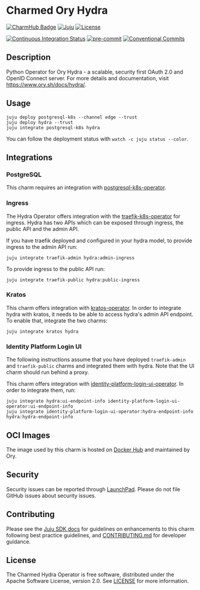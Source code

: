 # Charmed Ory Hydra

[![CharmHub Badge](https://charmhub.io/hydra/badge.svg)](https://charmhub.io/hydra)
[![Juju](https://img.shields.io/badge/Juju%20-3.0+-%23E95420)](https://github.com/juju/juju)
[![License](https://img.shields.io/github/license/canonical/hydra-operator?label=License)](https://github.com/canonical/hydra-operator/blob/main/LICENSE)

[![Continuous Integration Status](https://github.com/canonical/hydra-operator/actions/workflows/on_push.yaml/badge.svg?branch=main)](https://github.com/canonical/hydra-operator/actions?query=branch%3Amain)
[![pre-commit](https://img.shields.io/badge/pre--commit-enabled-brightgreen?logo=pre-commit)](https://github.com/pre-commit/pre-commit)
[![Conventional Commits](https://img.shields.io/badge/Conventional%20Commits-1.0.0-%23FE5196.svg)](https://conventionalcommits.org)

## Description

Python Operator for Ory Hydra - a scalable, security first OAuth 2.0 and
OpenID Connect server. For more details and documentation,
visit <https://www.ory.sh/docs/hydra/>.

## Usage

```shell
juju deploy postgresql-k8s --channel edge --trust
juju deploy hydra --trust
juju integrate postgresql-k8s hydra
```

You can follow the deployment status with `watch -c juju status --color`.

## Integrations

### PostgreSQL

This charm requires an integration
with [postgresql-k8s-operator](https://github.com/canonical/postgresql-k8s-operator).

### Ingress

The Hydra Operator offers integration with
the [traefik-k8s-operator](https://github.com/canonical/traefik-k8s-operator)
for ingress. Hydra has two APIs which can be exposed through ingress, the public
API and the admin API.

If you have traefik deployed and configured in your hydra model, to provide
ingress to the admin API run:

```shell
juju integrate traefik-admin hydra:admin-ingress
```

To provide ingress to the public API run:

```shell
juju integrate traefik-public hydra:public-ingress
```

### Kratos

This charm offers integration
with [kratos-operator](https://github.com/canonical/kratos-operator). In order
to integrate hydra with kratos, it needs to be able to access hydra's admin API
endpoint. To enable that, integrate the two charms:

```shell
juju integrate kratos hydra
```

### Identity Platform Login UI

The following instructions assume that you have deployed `traefik-admin`
and `traefik-public` charms and integrated them with hydra. Note that the UI
charm should run behind a proxy.

This charm offers integration
with [identity-platform-login-ui-operator](https://github.com/canonical/identity-platform-login-ui-operator).
In order to integrate them, run:

```shell
juju integrate hydra:ui-endpoint-info identity-platform-login-ui-operator:ui-endpoint-info
juju integrate identity-platform-login-ui-operator:hydra-endpoint-info hydra:hydra-endpoint-info
```

## OCI Images

The image used by this charm is hosted
on [Docker Hub](https://hub.docker.com/r/oryd/hydra) and maintained by Ory.

## Security

Security issues can be reported
through [LaunchPad](https://wiki.ubuntu.com/DebuggingSecurity#How%20to%20File).
Please do not file GitHub issues about security issues.

## Contributing

Please see the [Juju SDK docs](https://juju.is/docs/sdk) for guidelines on
enhancements to this charm following best practice guidelines,
and [CONTRIBUTING.md](https://github.com/canonical/hydra-operator/blob/main/CONTRIBUTING.md)
for developer guidance.

## License

The Charmed Hydra Operator is free software, distributed under the Apache
Software License, version 2.0.
See [LICENSE](https://github.com/canonical/hydra-operator/blob/main/LICENSE) for
more information.

